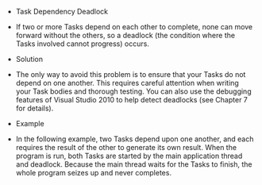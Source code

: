 - Task Dependency Deadlock

- If two or more Tasks depend on each other to complete, none can move forward without the others, so a
deadlock (the condition where the Tasks involved cannot progress) occurs.

- Solution

- The only way to avoid this problem is to ensure that your Tasks do not depend on one another. This
requires careful attention when writing your Task bodies and thorough testing. You can also use the
debugging features of Visual Studio 2010 to help detect deadlocks (see Chapter 7 for details).

- Example

- In the following example, two Tasks depend upon one another, and each requires the result of the other
to generate its own result. When the program is run, both Tasks are started by the main application
thread and deadlock. Because the main thread waits for the Tasks to finish, the whole program seizes up
and never completes.

